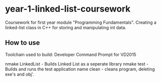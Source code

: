 # year-1-linked-list-coursework

Coursework for first year module "Programming Fundamentals". Creating a linked-list class in C++ for storing and manipulating int data.

## How to use

Toolchain used to build: Developer Command Prompt for VD2015

nmake LinkedList - Builds Linked List as a seperate library
nmake test - Builds and runs the test application
name clean - cleans program, deleting exe's and obj'.
